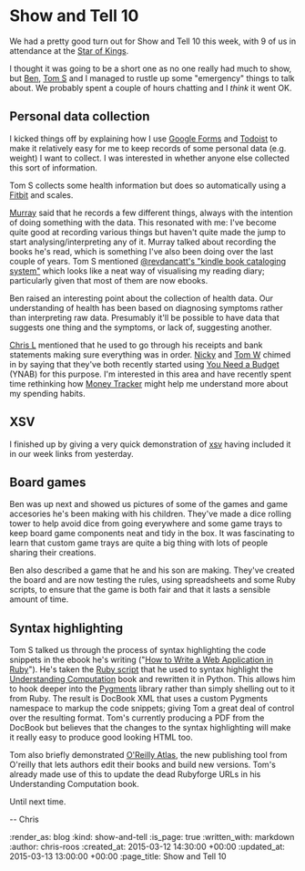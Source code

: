 Show and Tell 10
================

We had a pretty good turn out for Show and Tell 10 this week, with 9 of us in attendance at the [Star of Kings][].

I thought it was going to be a short one as no one really had much to show, but [Ben][], [Tom S][] and I managed to rustle up some "emergency" things to talk about. We probably spent a couple of hours chatting and I _think_ it went OK.

## Personal data collection

I kicked things off by explaining how I use [Google Forms][] and [Todoist][] to make it relatively easy for me to keep records of some personal data (e.g. weight) I want to collect. I was interested in whether anyone else collected this sort of information.

Tom S collects some health information but does so automatically using a [Fitbit][] and scales.

[Murray][] said that he records a few different things, always with the intention of doing something with the data. This resonated with me: I've become quite good at recording various things but haven't quite made the jump to start analysing/interpreting any of it. Murray talked about recording the books he's read, which is something I've also been doing over the last couple of years. Tom S mentioned [@revdancatt's "kindle book cataloging system"](https://twitter.com/revdancatt/status/572837279535915009/photo/1) which looks like a neat way of visualising my reading diary; particularly given that most of them are now ebooks.

Ben raised an interesting point about the collection of health data. Our understanding of health has been based on diagnosing symptoms rather than interpreting raw data. Presumably it'll be possible to have data that suggests one thing and the symptoms, or lack of, suggesting another.

[Chris L][] mentioned that he used to go through his receipts and bank statements making sure everything was in order. [Nicky][] and [Tom W][] chimed in by saying that they've both recently started using [You Need a Budget][] (YNAB) for this purpose. I'm interested in this area and have recently spent time rethinking how [Money Tracker][] might help me understand more about my spending habits.

## XSV

I finished up by giving a very quick demonstration of [xsv][] having included it in our week links from yesterday.

## Board games

Ben was up next and showed us pictures of some of the games and game accesories he's been making with his children. They've made a dice rolling tower to help avoid dice from going everywhere and some game trays to keep board game components neat and tidy in the box. It was fascinating to learn that custom game trays are quite a big thing with lots of people sharing their creations.

Ben also described a game that he and his son are making. They've created the board and are now testing the rules, using spreadsheets and some Ruby scripts, to ensure that the game is both fair and that it lasts a sensible amount of time.

## Syntax highlighting

Tom S talked us through the process of syntax highlighting the code snippets in the ebook he's writing ("[How to Write a Web Application in Ruby][]"). He's taken the [Ruby script][] that he used to syntax highlight the [Understanding Computation][] book and rewritten it in Python. This allows him to hook deeper into the [Pygments][] library rather than simply shelling out to it from Ruby. The result is DocBook XML that uses a custom Pygments namespace to markup the code snippets; giving Tom a great deal of control over the resulting format. Tom's currently producing a PDF from the DocBook but believes that the changes to the syntax highlighting will make it really easy to produce good looking HTML too.

Tom also briefly demonstrated [O'Reilly Atlas][], the new publishing tool from O'reilly that lets authors edit their books and build new versions. Tom's already made use of this to update the dead Rubyforge URLs in his Understanding Computation book.

Until next time.

-- Chris

[Ben]: https://twitter.com/beng
[Chris L]: http://blog.chrislowis.co.uk/
[Fitbit]: http://www.fitbit.com/
[Google Forms]: http://www.google.co.uk/forms/about/
[How to Write a Web Application in Ruby]: http://rubywebapp.com/
[Money Tracker]: https://github.com/chrisroos/money-tracker
[Murray]: https://twitter.com/hlame
[Nicky]: http://www.knotnicky.com/
[O'Reilly Atlas]: https://atlas.oreilly.com/
[Pygments]: http://pygments.org/
[Ruby script]: https://gist.github.com/tomstuart/4462577
[Star of Kings]: http://starofkings.co.uk/
[Todoist]: https://todoist.com/
[Tom S]: http://codon.com/
[Tom W]: https://tomafro.net/
[Understanding Computation]: http://computationbook.com/
[xsv]: https://github.com/BurntSushi/xsv
[You Need a Budget]: http://www.youneedabudget.com/

:render_as: blog
:kind: show-and-tell
:is_page: true
:written_with: markdown
:author: chris-roos
:created_at: 2015-03-12 14:30:00 +00:00
:updated_at: 2015-03-13 13:00:00 +00:00
:page_title: Show and Tell 10
